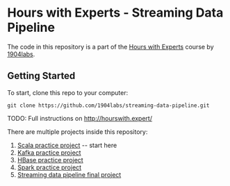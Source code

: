 # Hours with Experts - Streaming Data Pipeline

The code in this repository is a part of the [Hours with Experts](https://1904labs.com/our-culture/community/hours-with-experts/) course by [1904labs](https://1904labs.com/).

## Getting Started

To start, clone this repo to your computer:

```
git clone https://github.com/1904labs/streaming-data-pipeline.git
```

TODO: Full instructions on http://hourswith.expert/

There are multiple projects inside this repository:

 1. [Scala practice project](./scala-hello-world) -- start here
 2. [Kafka practice project](./kafka-hello-world)
 3. [HBase practice project](./hbase-hello-world)
 4. [Spark practice project](./spark-hello-world)
 5. [Streaming data pipeline final project](./streaming-data-pipeline)
